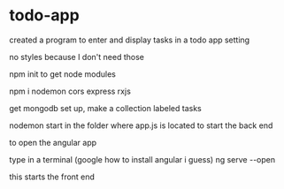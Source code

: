 # todo-app
created a program to enter and display tasks in a todo app setting

no styles because I don't need those

npm init to get node modules

npm i nodemon cors express rxjs 

get mongodb set up, make a collection labeled tasks


nodemon start in the folder where app.js is located to start the back end

to open the angular app

type in a terminal (google how to install angular i guess)
ng serve --open 

this starts the front end


